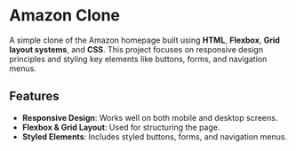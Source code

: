 # Amazon Clone

A simple clone of the Amazon homepage built using **HTML**, **Flexbox**, **Grid layout systems**, and **CSS**. This project focuses on responsive design principles and styling key elements like buttons, forms, and navigation menus.

## Features
- **Responsive Design**: Works well on both mobile and desktop screens.
- **Flexbox & Grid Layout**: Used for structuring the page.
- **Styled Elements**: Includes styled buttons, forms, and navigation menus.
